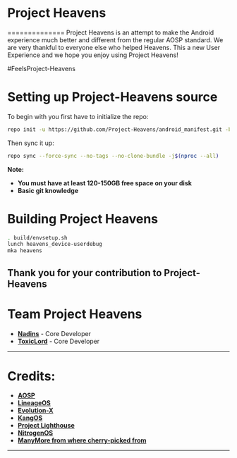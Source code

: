 # Project Heavens
 ==============
Project Heavens is an attempt to make the Android experience much better and different from the regular AOSP standard. We are very thankful to everyone else who helped Heavens. This a new User Experience and we hope you enjoy using Project Heavens!

#FeelsProject-Heavens

# Setting up Project-Heavens source

To begin with you first have to initialize the repo:

```bash
repo init -u https://github.com/Project-Heavens/android_manifest.git -b 11
```


Then sync it up:

```bash
repo sync --force-sync --no-tags --no-clone-bundle -j$(nproc --all)
```

<b>Note: 
- You must have at least 120-150GB free space on your disk 
- Basic git knowledge</b>

Building Project Heavens
==================

```bash
. build/envsetup.sh
lunch heavens_device-userdebug
mka heavens
```

Thank you for your contribution to Project-Heavens
---------------------------------------------------------------------------------------
 
 Team Project Heavens
 ===============

 * [**Nadins**](https://t.me/NadinAlissa) - Core Developer
 * [**ToxicLord**](https://t.me/ToxicLord) - Core Developer


---------------------------------------------------------------------------------------
 Credits:
 =======

 * [**AOSP**](https://github.com/AOSP)
 * [**LineageOS**](https://github.com/LineageOS)
 * [**Evolution-X**](https://github.com/Evolution-X)
 * [**KangOS**](https://github.com/Kang-OS-R)
 * [**Project Lighthouse**](https://github.com/lighthouse-os)
 * [**NitrogenOS**](https://github.com/nitrogen-project)
 * [**ManyMore from where cherry-picked from**](https://github.com)

---------------------------------------------------------------------------------------

